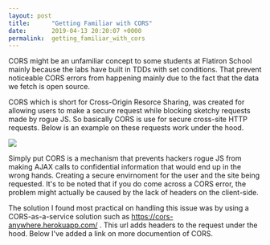 ```yaml
---
layout: post
title:      "Getting Familiar with CORS"
date:       2019-04-13 20:20:07 +0000
permalink:  getting_familiar_with_cors
---
```



   CORS might be an unfamiliar concept to some students at Flatiron School mainly because the labs have built in TDDs with set conditions. That prevent noticeable CORS errors from happening mainly due to the fact that the data we fetch is open source. 

CORS which is short for Cross-Origin Resorce Sharing, was created for allowing users to make a secure request while blocking sketchy requests made by rogue JS. So basically CORS is use for secure cross-site HTTP requests. Below is an example on these requests work under the hood.

![](https://mdn.mozillademos.org/files/14295/CORS_principle.png)

Simply put CORS is a mechanism that prevents hackers rogue JS from making AJAX calls to confidential information that would end up in the wrong hands. Creating a secure envirnoment for the user and the site being requested. It's to be noted that if you do come across a CORS error, the problem might actually be caused by the lack of headers  on the client-side. 

The solution  I found most practical on handling this issue was by using a CORS-as-a-service solution such as https://cors-anywhere.herokuapp.com/ . This url adds headers to the request under the hood. Below I've added a link on more documention of CORS.
[](https://developer.mozilla.org/en-US/docs/Web/HTTP/CORS)

